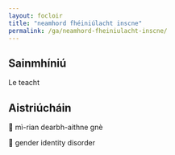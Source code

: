 ```yaml
---
layout: focloir
title: "neamhord fhéiniúlacht inscne"
permalink: /ga/neamhord-fheiniulacht-inscne/
---
```


## Sainmhíniú

Le teacht

## Aistriúcháin

&#x1f3f4;&#xe0067;&#xe0062;&#xe0073;&#xe0063;&#xe0074;&#xe007f; mì-rian dearbh-aithne gnè

&#x1f3f4;&#xe0067;&#xe0062;&#xe0065;&#xe006e;&#xe0067;&#xe007f; gender identity disorder